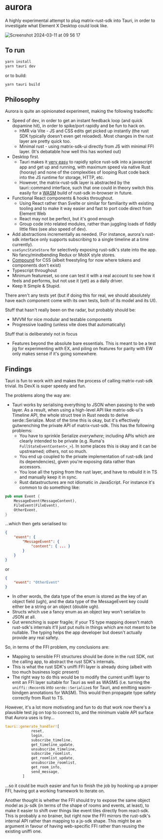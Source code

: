# aurora

A highly experimental attempt to plug matrix-rust-sdk into Tauri, in order to
investigate what Element X Desktop could look like.

![Screenshot 2024-03-11 at 09 56 17](https://github.com/element-hq/aurora/assets/1294269/52b77b95-4434-46bf-8ea2-a00f91988a07)

## To run

```bash
yarn install
yarn tauri dev
```

or to build:
```bash
yarn tauri build
```

## Philosophy

Aurora is quite an opinionated experiment, making the following tradeoffs:

 * Speed of dev, in order to get an instant feedback loop (and quick dopamine hit), in order to spike/port rapidly and
   be fun to hack on.
    * HMR via Vite - JS and CSS edits get picked up instantly (the rust SDK typically doesn't even get reloaded).  Most
      changes in the rust layer are pretty quick too.
    * Minimal rust - using matrix-sdk-ui directly from JS with minimal FFI layer. (It's debatable how well this has worked out)
 * Desktop first.
    * Tauri makes it [very easy](https://tauri.app/v1/guides/features/command/) to rapidly splice rust-sdk into a
      javascript app and get up and running, with maximum speed via native Rust (hooray) and none of the complexities
      of looping Rust code back into the JS runtime for storage, HTTP, etc.
    * However, the matrix-rust-sdk layer is abstracted by the tauri::command interface, such that one could in theory
      switch this easily for a [WASM](https://github.com/matrix-org/matrix-rust-sdk/compare/main...matthew/wasm) build
      of rust-sdk in-browser in future.
 * Functional React components & hooks throughout.
    * Using React rather than Svelte or similar for familiarity with existing tooling and to make it way easier and fast
      to port code direct from Element Web
    * React may not be perfect, but it's good enough
    * Group code into related modules, rather than juggling loads of fiddly little files (see also speed of dev).
 * Add abstractions incrementally as needed. (For instance, aurora's rust-sdk interface only supports subscribing to a single
   timeline at a time currently).
 * `useSyncStateStore` for selectively exposing rust-sdk's state into the app.  No fancy/mindbending Redux or MobX style
   stores.
 * [Compound](https://compound.element.io) for CSS (albeit freestyling for now where tokens and components don't exist)
 * Typescript throughout
 * Minimum featureset, so one can test it with a real account to see how it feels and performs, but not use it (yet) as
   a daily driver.
 * Keep It Simple & Stupid.

There aren't any tests yet (but if doing this for real, we should absolutely have each component come with its own tests,
both of its model and its UI).

Stuff that hasn't really been on the radar, but probably should be:
 * MVVM for nice modular and testable components
 * Progressive loading (unless vite does that automatically)

Stuff that is deliberately not in focus
 * Features beyond the absolute bare essentials.  This is meant to be a test jig for experimenting with EX, and piling
   on features for parity with EW only makes sense if it's going somewhere.
 
## Findings

Tauri is fun to work with and makes the process of calling matrix-rust-sdk trivial.  Its DevX is super speedy and fun.

The problems along the way are:
 * Tauri works by serialising everything to JSON when passing to the web layer.  As a result, when using a high-level
   API like matrix-sdk-ui's Timeline API, the whole struct tree in Rust needs to derive serde::Serialize.  Most of the
   time this is okay, but it's effectively gutwrenching the private API of matrix-rust-sdk.  This has the following
   problems:
   * You have to sprinkle Serialize *everywhere*; including APIs which are clearly intended to be private (e.g. Ruma's
     `FullStateEventContent<_>`).  In some places this is okay and it can be upstreamed; others, not so much.
   * You end up coupled to the private implementation of rust-sdk (and its dependencies), given you're exposing data
     rather than accessors.
   * You lose all the typing from the rust layer, and have to rebuild it in TS and manually keep it in sync.
   * Rust datastructures are not idiomatic in JavaScript.  For instance it's common to do something like:

```rust
pub enum Event {
    MessageEvent(MessageContent),
    FileEvent(FileEvent),
    OtherEvent,
}
```
   ...which then gets serialised to:
```json
{
    "event": {
        "MessageEvent": {
            "content": { ... }
        }
    }
}
```
or
```json
{
    "event": "OtherEvent"
}
```
   * In other words, the data type of the enum is stored as the key of an object field (ugh), and the data type of the
     MessageEvent key could either be a string or an object (double ugh).
   * Structs which use a fancy enum as an object key won't serialize to JSON at all.
   * Gut wrenching is super fragile; if your TS type mapping doesn't match rust-sdk's internals it'll just put nulls in
     things which are not meant to be nullable.  The typing helps the app developer but doesn't actually provide any
     real safety.

So, in terms of the FFI problem, my conclusions are:
 * Mapping to sensible FFI structures should be done in the rust SDK, not the calling app, to abstract the rust SDK's
   internals.
 * This is what the rust SDK's uniffi FFI layer is already doing (albeit with too much business logic present)
 * The right way to do this would be to modify the current uniffi layer to emit an FFI layer suitable for Tauri as well
   as WASMS (i.e. turning the `uniffi::Record`s into `serde::Serialize`s for Tauri, and emitting wasm-bindgen annotations
   for WASM).  This would then propagate type safety correctly from Rust to TS.

However, it's a lot more motivating and fun to do that work now there's a plausible test jig on top to connect to, and
the minimum viable API surface that Aurora uses is tiny...

```rust
tauri::generate_handler![
            reset,
            login,
            subscribe_timeline,
            get_timeline_update,
            unsubscribe_timeline,
            subscribe_roomlist,
            get_roomlist_update,
            unsubscribe_roomlist,
            get_room_info,
            send_message,
        ]
```

...so it could be much easier and fun to finish the job by hooking up a proper FFI, having got a working framework to
iterate on.

Another thought is whether the FFI should try to expose the same object model as js-sdk (in terms of the shape of rooms 
and events, at least), to make it easier to shift over things like event tiles directly from react-sdk.
This is probably a no brainer, but right now the FFI mirrors the rust-sdk's internal API rather than mapping to a
js-sdk shape.  This might be an argument in favour of having web-specific FFI rather than reusing the existing
uniffi one.
